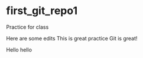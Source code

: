 # first_git_repo1
Practice for class


Here are some edits
This is great practice
Git is great!

Hello hello

